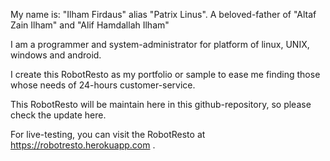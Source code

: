 My name is: "Ilham Firdaus" alias "Patrix Linus". A beloved-father of "Altaf Zain Ilham" and "Alif Hamdallah Ilham"

I am a programmer and system-administrator for platform of linux, UNIX, windows and android.

I create this RobotResto as my portfolio or sample to ease me finding those whose needs of 24-hours customer-service.

This RobotResto will be maintain here in this github-repository, so please check the update here.

For live-testing, you can visit the RobotResto at <a href="https://robotresto.herokuapp.com" target="_blank">https://robotresto.herokuapp.com</a> .